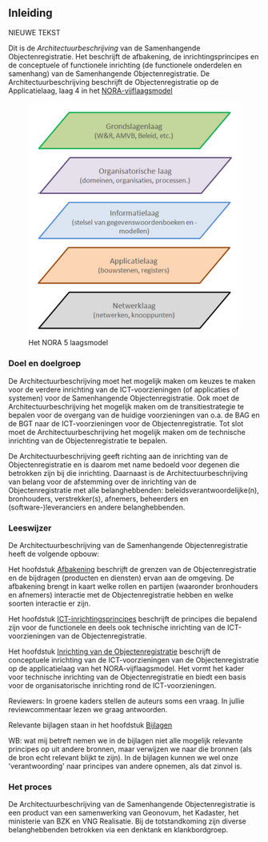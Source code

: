 ## Inleiding

NIEUWE TEKST

Dit is de *Architectuurbeschrijving* van de Samenhangende Objectenregistratie. Het beschrijft de afbakening, de inrichtingsprincipes en de conceptuele of functionele inrichting (de functionele onderdelen en samenhang) van de Samenhangende Objectenregistratie. De Architectuurbeschrijving beschrijft de Objectenregistratie op de Applicatielaag, laag 4 in het [NORA-vijflaagsmodel](https://www.noraonline.nl/wiki/Vijflaagsmodel)

<figure id="nora5laagsmodel">
    <img src="media/nora5laagsmodel.PNG" alt="nora5laagsmodel">
    <figcaption>Het NORA 5 laagsmodel</figcaption>
</figure>

### Doel en doelgroep

De Architectuurbeschrijving moet het mogelijk maken om  keuzes te maken voor de verdere inrichting van de ICT-voorzieningen (of applicaties of systemen) voor de Samenhangende Objectenregistratie. Ook moet de Architectuurbeschrijving het mogelijk maken om de transitiestrategie te bepalen voor de overgang van de huidige voorzieningen van o.a. de BAG en de BGT naar de ICT-voorzieningen voor de Objectenregistratie. Tot slot moet de Architectuurbeschrijving het mogelijk maken om de technische inrichting van de Objectenregistratie te bepalen. 

De Architectuurbeschrijving geeft richting aan de inrichting van de Objectenregistratie en is daarom met name bedoeld voor degenen die betrokken zijn bij die inrichting. Daarnaast is de Architectuurbeschrijving van belang voor de afstemming over de inrichting van de Objectenregistratie met alle belanghebbenden: beleidsverantwoordelijke(n), bronhouders, verstrekker(s), afnemers, beheerders en (software-)leveranciers en andere belanghebbenden.

### Leeswijzer

De Architectuurbeschrijving van de Samenhangende Objectenregistratie heeft de volgende opbouw:

Het hoofdstuk [Afbakening](#afbakening) beschrijft de grenzen van de Objectenregistratie en de bijdragen (producten en diensten) ervan aan de omgeving. De afbakening brengt in kaart welke rollen en partijen (waaronder bronhouders en afnemers) interactie met de Objectenregistratie hebben en welke soorten interactie er zijn.

Het hoofdstuk [ICT-inrichtingsprincipes](#ict-inrichtingsprincipes) beschrijft de principes die bepalend zijn voor de functionele en deels ook technische inrichting van de ICT-voorzieningen van de Objectenregistratie.  

Het hoofdstuk [Inrichting van de Objectenregistratie](#inrichting-van-de-objectenregistratie) beschrijft de conceptuele inrichting van de ICT-voorzieningen van de Objectenregistratie op de applicatielaag van het NORA-vijflaagsmodel. Het vormt het kader voor technische inrichting van de Objectenregistratie en biedt een basis voor de organisatorische inrichting rond de ICT-voorzieningen.

<!-- Tenslotte worden in het hoofdstuk [Conlusies en Aanbevelingen](#conclusies-en-aanbevelingen) de belangrijkste conclusies en de belangrijkste aanbevelingen op een rijtje gezet. -->

<p class='note'>
     Reviewers: In groene kaders stellen de auteurs soms een vraag. In jullie reviewcommentaar lezen we graag antwoorden.
</p>

Relevante bijlagen staan in het hoofdstuk [Bijlagen](#bijlagen-principes)

<p class='note'>
     WB: wat mij betreft nemen we in de bijlagen niet alle mogelijk relevante principes op uit andere bronnen, maar verwijzen we naar die bronnen (als de bron echt relevant blijkt te zijn). In de bijlagen kunnen we wel onze 'verantwoording' naar principes van andere opnemen, als dat zinvol is.
</p>

### Het proces

De Architectuurbeschrijving van de Samenhangende Objectenregistratie is een product van een samenwerking van Geonovum, het Kadaster, het ministerie van BZK en VNG Realisatie. Bij de totstandkoming zijn diverse belanghebbenden betrokken via een denktank en klankbordgroep.

